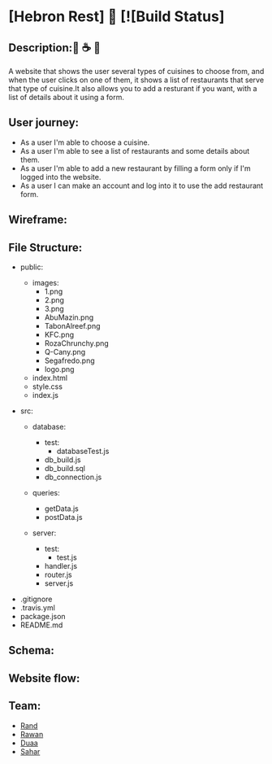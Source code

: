 # [Hebron Rest] :fork_and_knife:  [![Build Status]

## Description::hamburger: :coffee: :curry:
 A website that shows the user several types of cuisines to choose from, and when the user clicks on one of them, it shows a list of restaurants that serve that type of cuisine.It also allows you to add a resturant if you want, with a list of details about it using a form.


## User journey:

- As a user I'm able to choose a cuisine.
- As a user I'm able to see a list of restaurants and some details about them.
- As a user I'm able to add a new restaurant by filling a form only if I'm logged into the website.
- As a user I can make an account and log into it to use the add restaurant form.

## Wireframe:


## File Structure:

- public:

  - images:
    - 1.png
    - 2.png
    - 3.png
    - AbuMazin.png
    - TabonAlreef.png
    - KFC.png
    - RozaChrunchy.png
    - Q-Cany.png
    - Segafredo.png
    - logo.png
  - index.html
  - style.css
  - index.js

- src:

  - database:
    - test:
      - databaseTest.js
    - db_build.js
    - db_build.sql
    - db_connection.js

  - queries:
    - getData.js
    - postData.js

  - server:
    - test:
      - test.js
    - handler.js
    - router.js
    - server.js

* .gitignore
* .travis.yml
* package.json
* README.md

## Schema:

## Website flow:

## Team:

- [Rand](https://github.com/RandInaim)
- [Rawan](https://github.com/95rawan)
- [Duaa](https://github.com/DuaaH)
- [Sahar](https://github.com/saharAdem)
